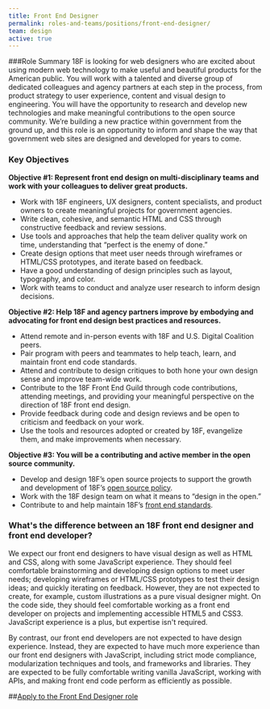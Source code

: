 ```yaml
---
title: Front End Designer
permalink: roles-and-teams/positions/front-end-designer/
team: design
active: true
---
```


###Role Summary
18F is looking for web designers who are excited about using modern web technology to make useful and beautiful products for the American public. You will work with a talented and diverse group of dedicated colleagues and agency partners at each step in the process, from product strategy to user experience, content and visual design to engineering. You will have the opportunity to research and develop new technologies and make meaningful contributions to the open source community. We’re building a new practice within government from the ground up, and this role is an opportunity to inform and shape the way that government web sites are designed and developed for years to come.

### Key Objectives

**Objective \#1: Represent front end design on multi-disciplinary teams and work with your colleagues to deliver great products.**

- Work with 18F engineers, UX designers, content specialists, and product owners to create meaningful projects for government agencies.
- Write clean, cohesive, and semantic HTML and CSS through constructive feedback and review sessions.
- Use tools and approaches that help the team deliver quality work on time, understanding that “perfect is the enemy of done.”
- Create design options that meet user needs through wireframes or HTML/CSS prototypes, and iterate based on feedback.
- Have a good understanding of design principles such as layout, typography, and color.
- Work with teams to conduct and analyze user research to inform design decisions.

**Objective \#2: Help 18F and agency partners improve by embodying and advocating for front end design best practices and resources.**

- Attend remote and in-person events with 18F and U.S. Digital Coalition peers.
- Pair program with peers and teammates to help teach, learn, and maintain front end code standards.
- Attend and contribute to design critiques to both hone your own design sense and improve team-wide work.
- Contribute to the 18F Front End Guild through code contributions, attending meetings, and providing your meaningful perspective on the direction of 18F front end design.
- Provide feedback during code and design reviews and be open to criticism and feedback on your work.
- Use the tools and resources adopted or created by 18F, evangelize them, and make improvements when necessary.

**Objective \#3: You will be a contributing and active member in the open source community.**

-   Develop and design 18F’s open source projects to support the growth and development of 18F’s [open source policy](https://github.com/18F/open-source-policy).
-   Work with the 18F design team on what it means to “design in the open.”
-   Contribute to and help maintain 18F’s [front end standards](https://pages.18f.gov/frontend/).


### What's the difference between an 18F front end designer and front end developer?

We expect our front end designers to have visual design as well as HTML and CSS, along with some JavaScript experience. They should feel comfortable brainstorming and developing design options to meet user needs; developing wireframes or HTML/CSS prototypes to test their design ideas; and quickly iterating on feedback. However, they are not expected to create, for example, custom illustrations as a pure visual designer might. On the code side, they should feel comfortable working as a front end developer on projects and implementing accessible HTML5 and CSS3. JavaScript experience is a plus, but expertise isn't required.

By contrast, our front end developers are not expected to have design experience. Instead, they are expected to have much more experience than our front end designers with JavaScript, including strict mode compliance, modularization techniques and tools, and frameworks and libraries. They are expected to be fully comfortable writing vanilla JavaScript, working with APIs, and making front end code perform as efficiently as possible.

##[Apply to the Front End Designer role](https://jobs.lever.co/18f/bcb9af9a-460a-48d4-bfaf-a62defe6fb4d/apply)
